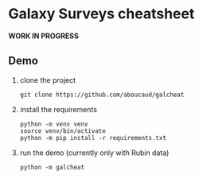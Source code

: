 Galaxy Surveys cheatsheet
=========================

**WORK IN PROGRESS**


Demo
----
1. clone the project
    ```
    git clone https://github.com/aboucaud/galcheat
    ```
2. install the requirements
    ```
    python -m venv venv
    source venv/bin/activate
    python -m pip install -r requirements.txt
    ```
3. run the demo (currently only with Rubin data)
    ```
    python -m galcheat
    ```
